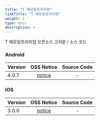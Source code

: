 ```yaml
---
title: "T 메모링프리미엄"
linkTitle: "T 메모링프리미엄"
weight: 1
type: docs
description: >
---
```


T 메모링프리미엄 오픈소스 고지문 / 소스 코드

### Android

| Version | OSS Notice | Source Code |
|---|:---:|:---:|
| 4.0.7 | [notice](https://opensource.sktelecom.com/compliance_artifacts/t_memoring_premium/android/4.0.7/TmemoringP_android_4.0.7_OSS_Notice.html)  | - |

### iOS

| Version | OSS Notice | Source Code |
|---|:---:|:---:|
| 3.0.0 | [notice](https://opensource.sktelecom.com/compliance_artifacts/t_memoring_premium/ios/3.0.0/TmemoringP_iOS_3.0.0_OSS_Notice.html)  | - |